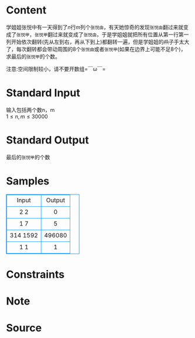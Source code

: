 
# Content

学姐姐张悦中有一天得到了$n$行$m$列个`张悦由`，有天她惊奇的发现`张悦由`翻过来就变成了`张悦甲`，`张悦甲`翻过来就变成了`张悦由`，于是学姐姐就把所有位置从第一行第一列开始依次翻转(先从左到右，再从下到上)都翻转一遍，但是学姐姐的~~爪子~~手太大了，每次翻转都会带动周围的8个`张悦由`或者`张悦甲`(如果在边界上可能不足8个)，求最后的`张悦甲`的个数。

注意:空间限制较小，请不要开数组=￣ω￣=

# Standard Input

输入包括两个数n，m  
$1\le n, m \le 30000$

# Standard Output

最后的`张悦甲`的个数

# Samples

<style>
        table,table tr th, table tr td { border:1px solid #0094ff; }
        table { width: 200px; min-height: 25px; line-height: 25px; text-align: center; border-collapse: collapse;}   
    </style>
<table>
	<tr>
		<td>Input</td>
		<td>Output</td>
	</tr>
<tr><td>2 2</td><td>0</td></tr><tr><td>1 7</td><td>5</td></tr><tr><td>314 1592</td><td>496080</td></tr><tr><td>1 1</td><td>1</td></tr></table>


# Constraints



# Note



# Source


